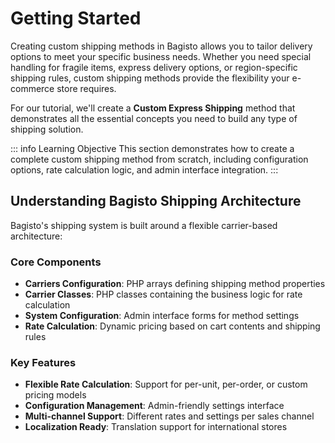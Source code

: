 # Getting Started

Creating custom shipping methods in Bagisto allows you to tailor delivery options to meet your specific business needs. Whether you need special handling for fragile items, express delivery options, or region-specific shipping rules, custom shipping methods provide the flexibility your e-commerce store requires.

For our tutorial, we'll create a **Custom Express Shipping** method that demonstrates all the essential concepts you need to build any type of shipping solution.

::: info Learning Objective
This section demonstrates how to create a complete custom shipping method from scratch, including configuration options, rate calculation logic, and admin interface integration.
:::

## Understanding Bagisto Shipping Architecture

Bagisto's shipping system is built around a flexible carrier-based architecture:

### Core Components
- **Carriers Configuration**: PHP arrays defining shipping method properties
- **Carrier Classes**: PHP classes containing the business logic for rate calculation
- **System Configuration**: Admin interface forms for method settings
- **Rate Calculation**: Dynamic pricing based on cart contents and shipping rules

### Key Features
- **Flexible Rate Calculation**: Support for per-unit, per-order, or custom pricing models
- **Configuration Management**: Admin-friendly settings interface
- **Multi-channel Support**: Different rates and settings per sales channel
- **Localization Ready**: Translation support for international stores
